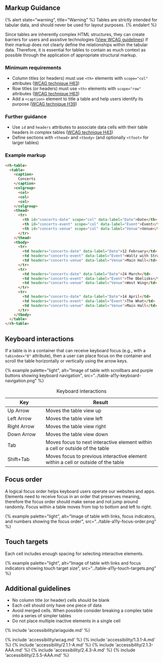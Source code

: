 ## Markup Guidance

{% alert state="warning", title="Warning" %} Tables are strictly intended for tabular data, and should never be used for layout purposes. {% endalert %}

Since tables are inherently complex HTML structures, they can create barriers for users and assistive technologies ([View WCAG guidelines](#web-content-accessibility-guidelines)) if their markup does not clearly define the relationships within the tabular data. Therefore, it is essential for tables to contain as much context as possible through the application of appropriate structural markup.

### Minimum requirements

- Column titles (or headers) must use `<th>` elements with `scope="col"` attributes ([WCAG technique H63](https://www.w3.org/WAI/WCAG21/Techniques/html/H63))
- Row titles (or headers) must use `<th>` elements with `scope="row"` attributes ([WCAG technique H63](https://www.w3.org/WAI/WCAG21/Techniques/html/H63))
- Add a `<caption>` element to title a table and help users identify its purpose ([WCAG technique H39](https://www.w3.org/WAI/WCAG21/Techniques/html/H39))

### Further guidance

- Use `id` and `headers` attributes to associate data cells with their table headers in complex tables ([WCAG technique H43](https://www.w3.org/WAI/WCAG21/Techniques/html/H43))
- Define sections with `<thead>` and `<tbody>` (and optionally `<tfoot>` for larger tables)

### Example markup

```html
<rh-table>
  <table>
    <caption>
      Concerts
    </caption>
    <colgroup>
      <col>
      <col>
      <col>
    </colgroup>
    <thead>
      <tr>
        <th id="concerts-date" scope="col" data-label="Date">Date</th>
        <th id="concerts-event" scope="col" data-label="Event">Event</th>
        <th id="concerts-venue" scope="col" data-label="Venue">Venue</th>
      </tr>
    </thead>
    <tbody>
      <tr>
        <td headers="concerts-date" data-label="Date">12 February</td>
        <td headers="concerts-event" data-label="Event">Waltz with Strauss</td>
        <td headers="concerts-venue" data-label="Venue">Main Hall</td>
      </tr>
      <tr>
        <td headers="concerts-date" data-label="Date">24 March</td>
        <td headers="concerts-event" data-label="Event">The Obelisks</td>
        <td headers="concerts-venue" data-label="Venue">West Wing</td>
      </tr>
      <tr>
        <td headers="concerts-date" data-label="Date">14 April</td>
        <td headers="concerts-event" data-label="Event">The What</td>
        <td headers="concerts-venue" data-label="Venue">Main Hall</td>
      </tr>
    </tbody>
  </table>
</rh-table>
```

## Keyboard interactions

If a table is in a container that can receive keyboard focus (e.g., with a `tabindex="0"` attribute), then a user can place focus on the container and scroll the table horizontally or vertically using the arrow keys.

{% example palette="light",
           alt="Image of table with scrollbars and purple buttons showing keyboard navigation",
           src="../table-a11y-keyboard-navigation.png" %}

<rh-table>
  <table>
    <caption>
      Keyboard interactions
    </caption>
    <colgroup>
        <col style="width: 25%">
        <col />
    </colgroup>
    <thead>
      <tr>
        <th id="keyboard-key" data-label="Key" scope="col">Key</th>
        <th id="keyboard-result" data-label="Result" scope="col">Result</th>
      </tr>
    </thead>
    <tbody>
        <tr>
            <td headers="keyboard-key" data-label="Key">Up Arrow</td>
            <td headers="keyboard-result" data-label="Result">Moves the table view up</td>
        </tr>
        <tr>
            <td headers="keyboard-key" data-label="Key">Left Arrow</td>
            <td headers="keyboard-result" data-label="Result">Moves the table view left</td>
        </tr>
        <tr>
            <td headers="keyboard-key" data-label="Key">Right Arrow</td>
            <td headers="keyboard-result" data-label="Result">Moves the table view right</td>
        </tr>
        <tr>
            <td headers="keyboard-key" data-label="Key">Down Arrow</td>
            <td headers="keyboard-result" data-label="Result">Moves the table view down</td>
        </tr>
        <tr>
            <td headers="keyboard-key" data-label="Key">Tab</td>
            <td headers="keyboard-result" data-label="Result">Moves focus to next interactive element within a cell or outside of the table</td>
        </tr>
        <tr>
            <td headers="keyboard-key" data-label="Key">Shift+Tab</td>
            <td headers="keyboard-result" data-label="Result">Moves focus to previous interactive element within a cell or outside of the table</td>
        </tr>
    </tbody>
  </table>
</rh-table>

<!-- | Key {style="width: 25%" } | Result                                                                            |
| ------------------------- | --------------------------------------------------------------------------------- |
| Up Arrow                  | Moves the table view up                                                           |
| Left Arrow                | Moves the table view left                                                         |
| Right Arrow               | Moves the table view right                                                        |
| Down Arrow                | Moves the table view down                                                         |
| Tab                       | Moves focus to next interactive element within a cell or outside of the table     |
| Shift+Tab                 | Moves focus to previous interactive element within a cell or outside of the table | -->

## Focus order

A logical focus order helps keyboard users operate our websites and apps. Elements need to receive focus in an order that preserves meaning, therefore the focus order should make sense and not jump around randomly. Focus within a table moves from top to bottom and left to right.

{% example palette="light",
           alt="Image of table with links, focus indicators, and numbers showing the focus order",
           src="../table-a11y-focus-order.png" %}

## Touch targets

Each cell includes enough spacing for selecting interactive elements.

{% example palette="light",
           alt="Image of table with links and focus indicators showing touch target size",
           src="../table-a11y-touch-targets.png" %}

## Additional guidelines

- No column title (or header) cells should be blank
- Each cell should only have one piece of data
- Avoid merged cells. When possible consider breaking a complex table into a series of simpler tables
- Do not place multiple inactive elements in a single cell

{% include 'accessibility/ariaguide.md' %}

{% include 'accessibility/wcag.md' %}
{% include 'accessibility/1.3.1-A.md' %}
{% include 'accessibility/2.1.1-A.md' %}
{% include 'accessibility/2.1.3-AAA.md' %}
{% include 'accessibility/2.4.3-A.md' %}
{% include 'accessibility/2.5.5-AAA.md' %}
